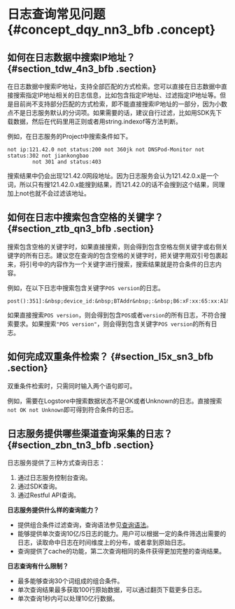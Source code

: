 # 日志查询常见问题 {#concept_dqy_nn3_bfb .concept}

## 如何在日志数据中搜索IP地址？ {#section_tdw_4n3_bfb .section}

在日志数据中搜索IP地址，支持全部匹配的方式检索。您可以直接在日志数据中直接搜索指定IP地址相关的日志信息，比如包含指定IP地址、过滤指定IP地址等。但是目前尚不支持部分匹配的方式检索，即不能直接搜索IP地址的一部分，因为小数点不是日志服务默认的分词项。如果需要的话，建议自行过滤，比如用SDK先下载数据，然后在代码里用正则或者用string.indexof等方法判断。

例如，在日志服务的Project中搜索条件如下。

```
not ip:121.42.0 not status:200 not 360jk not DNSPod-Monitor not status:302 not jiankongbao
        not 301 and status:403
```

搜索结果中仍会出现121.42.0网段地址。因为日志服务会认为121.42.0.x是一个词，所以只有搜121.42.0.x能搜到结果，而121.42.0的话不会搜到这个结果，同理加上not也就不会过滤该地址。

## 如何在日志中搜索包含空格的关键字？ {#section_ztb_qn3_bfb .section}

搜索包含空格的关键字时，如果直接搜索，则会得到包含空格左侧关键字或右侧关键字的所有日志。建议您在查询的包含空格的关键字时，把关键字用双引号包裹起来，将引号中的内容作为一个关键字进行搜索，搜索结果就是符合条件的日志内容。

例如，在以下日志中搜索包含关键字`POS version`的日志。

```
post():351]:&nbsp;device_id:&nbsp;BTAddr&nbsp;:&nbsp;B6:xF:xx:65:xx:A1&nbsp;IMEI&nbsp;:&nbsp;35847xx22xx81x9&nbsp;WifiAddr&nbsp;:&nbsp;4c:xx:0e:xx:4e:xx&nbsp;|&nbsp;user_id:&nbsp;bb07263xxd2axx43xx9exxea26e39e5f&nbsp;POS&nbsp;version:903
```

如果直接搜索`POS version`，则会得到包含`POS`或者`version`的所有日志，不符合搜索要求。如果搜索`"POS version"`，则会得到包含关键字`POS version`的所有日志。

## 如何完成双重条件检索？ {#section_l5x_sn3_bfb .section}

双重条件检索时，只需同时输入两个语句即可。

例如，需要在Logstore中搜索数据状态不是OK或者Unknown的日志。直接搜索`not OK not Unknown`即可得到符合条件的日志。

## 日志服务提供哪些渠道查询采集的日志？ {#section_zbn_tn3_bfb .section}

日志服务提供了三种方式查询日志：

1.  通过日志服务控制台查询。
2.  通过SDK查询。
3.  通过Restful API查询。

**日志服务提供什么样的查询能力？**

-   提供组合条件过滤查询，查询语法参见[查询语法](../../../../intl.zh-CN/用户指南/查询与分析/查询语法与功能/查询语法.md)。
-   能够提供单次查询10亿/S日志的能力。用户可以根据一定的条件筛选出需要的日志，读取命中日志在时间维度上的分布，或者拿到原始日志。
-   查询提供了cache的功能，第二次查询相同的条件获得更加完整的查询结果。

**日志查询有什么限制？**

-   最多能够查询30个词组成的组合条件。
-   单次查询结果最多获取100行原始数据，可以通过翻页下载更多日志。
-   单次查询1秒内可以处理10亿行数据。

